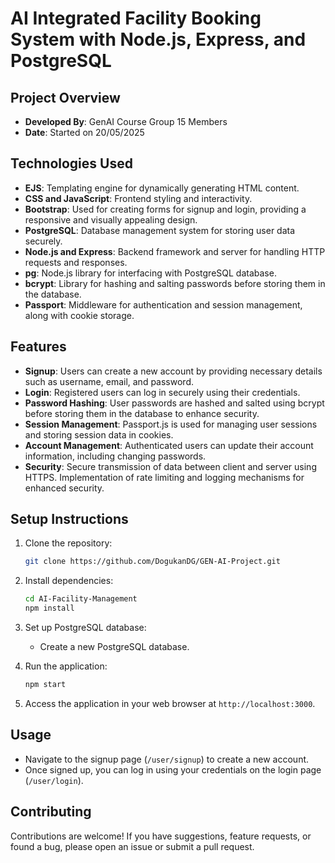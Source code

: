 # AI Integrated Facility Booking System with Node.js, Express, and PostgreSQL

## Project Overview

- **Developed By**: GenAI Course Group 15 Members
- **Date**: Started on 20/05/2025

## Technologies Used

- **EJS**: Templating engine for dynamically generating HTML content.
- **CSS and JavaScript**: Frontend styling and interactivity.
- **Bootstrap**: Used for creating forms for signup and login, providing a responsive and visually appealing design.
- **PostgreSQL**: Database management system for storing user data securely.
- **Node.js and Express**: Backend framework and server for handling HTTP requests and responses.
- **pg**: Node.js library for interfacing with PostgreSQL database.
- **bcrypt**: Library for hashing and salting passwords before storing them in the database.
- **Passport**: Middleware for authentication and session management, along with cookie storage.

## Features

- **Signup**: Users can create a new account by providing necessary details such as username, email, and password.
- **Login**: Registered users can log in securely using their credentials.
- **Password Hashing**: User passwords are hashed and salted using bcrypt before storing them in the database to enhance security.
- **Session Management**: Passport.js is used for managing user sessions and storing session data in cookies.
- **Account Management**: Authenticated users can update their account information, including changing passwords.
- **Security**: Secure transmission of data between client and server using HTTPS. Implementation of rate limiting and logging mechanisms for enhanced security.

## Setup Instructions

1. Clone the repository:
   ```bash
   git clone https://github.com/DogukanDG/GEN-AI-Project.git
   ```

2. Install dependencies:
   ```bash
   cd AI-Facility-Management
   npm install
   ```

3. Set up PostgreSQL database:
   - Create a new PostgreSQL database.

4. Run the application:
   ```bash
   npm start
   ```

5. Access the application in your web browser at `http://localhost:3000`.

## Usage

- Navigate to the signup page (`/user/signup`) to create a new account.
- Once signed up, you can log in using your credentials on the login page (`/user/login`).

## Contributing

Contributions are welcome! If you have suggestions, feature requests, or found a bug, please open an issue or submit a pull request.
